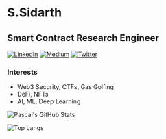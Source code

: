 # **S.Sidarth** <br/>
##  Smart Contract Research Engineer
<p> 
    <a href="https://www.linkedin.com/in/sidarths" target="_blank"><img alt="LinkedIn"
        src="https://img.shields.io/badge/linkedin-%230077B5.svg?&style=for-the-badge&logo=linkedin&logoColor=white"/></a>
    <a href="https://medium.com/@sidarths" target="_blank"><img alt="Medium"
        src="https://img.shields.io/badge/medium-%2312100E.svg?&style=for-the-badge&logo=medium&logoColor=white"/></a>
    <a href="https://twitter.com/sidarthx0" target="_blank"><img alt="Twitter"
        src="https://img.shields.io/badge/Twitter-1DA1F2?style=for-the-badge&logo=twitter&logoColor=white"/></a>
</p>

### Interests
- Web3 Security, CTFs, Gas Golfing
- DeFi, NFTs
- AI, ML, Deep Learning

![Pascal's GitHub Stats](https://github-readme-stats.vercel.app/api?username=sidarth16&count_private=true&show_icons=true&theme=tokyonight)

![Top Langs](https://github-readme-stats.vercel.app/api/top-langs/?username=sidarth16&layout=compact&langs_count=10&theme=tokyonight)

<!-- <br/>
-  I’m currently learning ...
- 💞️ I’m looking to collaborate on ...
- 📫 How to reach me ... -->

<!---
sidarth16/sidarth16 is a ✨ special ✨ repository because its `README.md` (this file) appears on your GitHub profile.
You can click the Preview link to take a look at your changes.
--->

